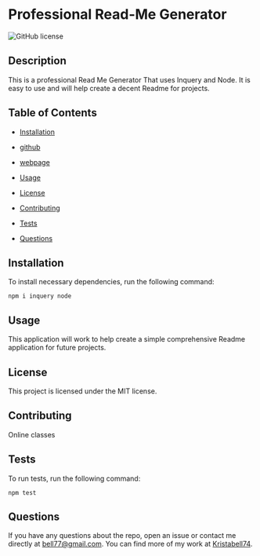 # Professional Read-Me Generator
![GitHub license](https://img.shields.io/badge/license-MIT-blue.svg)

## Description

This is a professional Read Me Generator That uses Inquery and Node. It is easy to use and will help create a decent Readme for projects.

## Table of Contents 

* [Installation](#installation)

* [github](#github)

* [webpage](#webpage)

* [Usage](#usage)

* [License](#license)

* [Contributing](#contributing)

* [Tests](#tests)

* [Questions](#questions)

## Installation

To install necessary dependencies, run the following command:

```
npm i inquery node
```

## Usage

This application will work to help create a simple comprehensive Readme application for future projects. 

## License

This project is licensed under the MIT license.
  
## Contributing

Online classes

## Tests

To run tests, run the following command:

```
npm test
```

## Questions

If you have any questions about the repo, open an issue or contact me directly at bell77@gmail.com. You can find more of my work at [Kristabell74](https://github.com/Kristabell74/).

